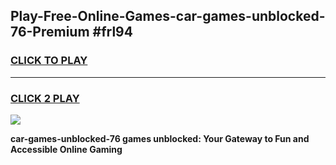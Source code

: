 
## Play-Free-Online-Games-car-games-unblocked-76-Premium #frl94
<h3>
<a href="https://premium.freeplayer.one?title=car-games-unblocked-76&ref=8M">CLICK TO PLAY</a></h3>
<hr>

<h3>
<a href="https://premium.freeplayer.one?title=car-games-unblocked-76&ref=8M">CLICK 2 PLAY</a>
  
</h3>

<a href="https://premium.freeplayer.one?title=car-games-unblocked-76&ref=8M"><img src="https://clearcache.store/games.png"></a>


**car-games-unblocked-76 games unblocked: Your Gateway to Fun and Accessible Online Gaming**
